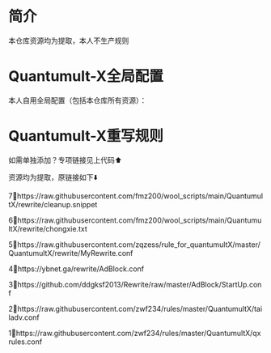 # 简介

本仓库资源均为提取，本人不生产规则


# Quantumult-X全局配置

本人自用全局配置（包括本仓库所有资源）：

# Quantumult-X重写规则

如需单独添加？专项链接见上代码⬆️

资源均为提取，原链接如下⬇️

7⃣️https://raw.githubusercontent.com/fmz200/wool_scripts/main/QuantumultX/rewrite/cleanup.snippet

6⃣️https://raw.githubusercontent.com/fmz200/wool_scripts/main/QuantumultX/rewrite/chongxie.txt

5⃣️https://raw.githubusercontent.com/zqzess/rule_for_quantumultX/master/QuantumultX/rewrite/MyRewrite.conf

4⃣️https://ybnet.ga/rewrite/AdBlock.conf

3⃣️https://github.com/ddgksf2013/Rewrite/raw/master/AdBlock/StartUp.conf

2⃣️https://raw.githubusercontent.com/zwf234/rules/master/QuantumultX/tailadv.conf

1⃣️https://raw.githubusercontent.com/zwf234/rules/master/QuantumultX/qxrules.conf
